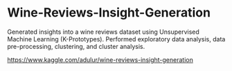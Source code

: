 # Wine-Reviews-Insight-Generation

Generated insights into a wine reviews dataset using Unsupervised Machine Learning (K-Prototypes). Performed exploratory data analysis, data pre-processing, clustering, and cluster analysis.

https://www.kaggle.com/adulur/wine-reviews-insight-generation

